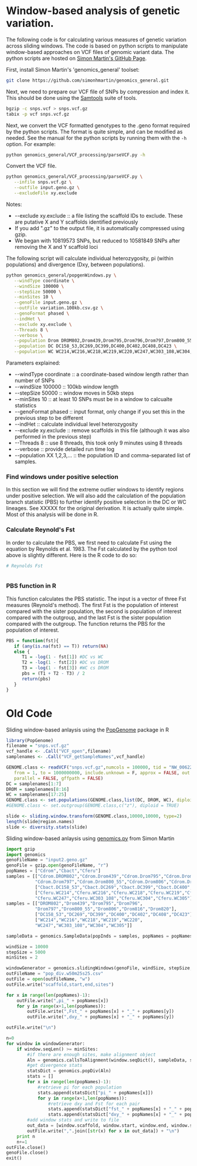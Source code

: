 # Window-based analysis of genetic variation.
The following code is for calculating various measures of genetic variation across sliding windows.  The code is based on python scripts to manipulate window-based approaches on VCF files of genomic variant data.  The python scripts are hosted on [Simon Martin's GitHub Page](https://github.com/simonhmartin/genomics_general).

First, install Simon Martin's 'genomics_general' toolset:
```bash
git clone https://github.com/simonhmartin/genomics_general.git
```

Next, we need to prepare our VCF file of SNPs by compression and index it.  This should be done using the [Samtools](http://www.htslib.org) suite of tools.
```bash
bgzip -c snps.vcf > snps.vcf.gz
tabix -p vcf snps.vcf.gz
```

Next, we convert the VCF formatted genotypes to the .geno format required by the python scripts.  The format is quite simple, and can be modified as needed.  See the manual for the python scripts by running them with the ```-h``` option.  For example:
```bash
python genomics_general/VCF_processing/parseVCF.py -h
```
Convert the VCF file.
```bash
python genomics_general/VCF_processing/parseVCF.py \
   --infile snps.vcf.gz \
   --outfile input.geno.gz \
   --excludeFile xy.exclude
```
Notes:
- --exclude xy.exclude :: a file listing the scaffold IDs to exclude.  These are putative X and Y scaffolds identified previously
-  If you add ".gz" to the output file, it is automatically compressed using gzip.
- We began with 10819573 SNPs, but reduced to 10581849 SNPs after removing the X and Y scaffold loci

The following script will calculate individual heterozygosity, pi (within populations) and divergence (Dxy, between populations).
```bash
python genomics_general/popgenWindows.py \
   --windType coordinate \
   --windSize 100000 \
   --stepSize 50000 \
   --minSites 10 \
   --genoFile input.geno.gz \
   --outFile variation.100kb.csv.gz \
   --genoFormat phased \
   --indHet \
   --exclude xy.exclude \
   --Threads 8 \
   --verbose \
   --population Drom DROM802,Drom439,Drom795,Drom796,Drom797,Drom800_55,Drom806,Drom816,Drom820 \
   --population DC DC158_53,DC269,DC399,DC400,DC402,DC408,DC423 \
   --population WC WC214,WC216,WC218,WC219,WC220,WC247,WC303_108,WC304,WC305
```
Parameters explained:
- --windType coordinate :: a coordinate-based window length rather than number of SNPs
- --windSize 100000 :: 100kb window length
- --stepSize 50000 :: window moves in 50kb steps
- --minSites 10 :: at least 10 SNPs must be in a window to calcualte statistics
- --genoFormat phased :: input format, only change if you set this in the previous step to be different
- --indHet :: calculate individual level heterozygosity
- --exclude xy.exclude :: remove scaffolds in this file (although it was also performed in the previous step)
- --Threads 8 :: use 8 threads, this took only 9 minutes using 8 threads
- --verbose :: provide detailed run time log
- --population XX 1,2,3,... :: the population ID and comma-separated list of samples.


### Find windows under positive selection
In this section we will find the extreme outlier windows to identify regions under positive selection.  We will also add the calculation of the population branch statistic (PBS) to further identify positive selection in the DC or WC lineages.  See XXXXX for the original derivation.  It is actually quite simple.
Most of this analysis will be done in R.

### Calculate Reynold's Fst
In order to calculate the PBS, we first need to calculate Fst using the equation by Reynolds et al. 1983.  The Fst calculated by the python tool above is slightly different.  Here is the R code to do so:
```R
# Reynolds Fst



```

### PBS function in R
This function calculates the PBS statistic.  The input is a vector of three Fst measures (Reynold's method). The first Fst is the population of interest compared with the sister population, the second is population of interest compared with the outgroup, and the last Fst is the sister population compared with the outgroup.  The function returns the PBS for the population of interest.

```R
PBS = function(fst){
   if (any(is.na(fst) == T)) return(NA)
   else {
      T1 = -log(1 - fst[1]) #DC vs WC
      T2 = -log(1 - fst[2]) #DC vs DROM
      T3 = -log(1 - fst[3]) #WC cs DROM
      pbs = (T1 + T2 - T3) / 2
      return(pbs)
   }
}
```


# Old Code
Sliding window-based anlaysis using the [PopGenome](https://cran.r-project.org/web/packages/PopGenome/index.html) package in R
```R
library(PopGenome)
filename = "snps.vcf.gz"
vcf_handle <- .Call("VCF_open",filename)
samplenames <- .Call("VCF_getSampleNames",vcf_handle)

GENOME.class <- readVCF("snps.vcf.gz",numcols = 100000, tid = "NW_006223456.1", 
   from = 1, to = 1000000000, include.unknown = F, approx = FALSE, out = "", 
   parallel = FALSE, gffpath = FALSE)
DC = samplenames[1:7]
DROM = samplenames[8:16]
WC = samplenames[17:25]
GENOME.class <- set.populations(GENOME.class,list(DC, DROM, WC), diploid = TRUE)
#GENOME.class <- set.outgroup(GENOME.class,c("z"), diploid = TRUE)

slide <- sliding.window.transform(GENOME.class,10000,10000, type=2)
length(slide@region.names)
slide <- diversity.stats(slide)
```
Sliding window-based anlaysis using [genomics.py](https://github.com/simonhmartin/genomics_general/blob/master/genomics.py) from Simon Martin
```python
import gzip
import genomics
genoFileName = "input2.geno.gz"
genoFile = gzip.open(genoFileName, "r")
popNames = ["Cdrom","Cbact","Cferu"]
samples = [["Cdrom.DROM802","Cdrom.Drom439","Cdrom.Drom795","Cdrom.Drom796",
           "Cdrom.Drom797","Cdrom.Drom800_55","Cdrom.Drom806","Cdrom.Drom816","Cdrom.Drom820"],
           ["Cbact.DC158_53","Cbact.DC269","Cbact.DC399","Cbact.DC400","Cbact.DC402","Cbact.DC408","Cbact.DC423"],
           ["Cferu.WC214","Cferu.WC216","Cferu.WC218","Cferu.WC219","Cferu.WC220",
           "Cferu.WC247","Cferu.WC303_108","Cferu.WC304","Cferu.WC305"]]
samples = [["DROM802","Drom439","Drom795","Drom796",
           "Drom797","Drom800_55","Drom806","Drom816","Drom820"],
           ["DC158_53","DC269","DC399","DC400","DC402","DC408","DC423"],
           ["WC214","WC216","WC218","WC219","WC220",
           "WC247","WC303_108","WC304","WC305"]]

sampleData = genomics.SampleData(popInds = samples, popNames = popNames)

windSize = 10000
stepSize = 5000
minSites = 2

windowGenerator = genomics.slidingWindows(genoFile, windSize, stepSize, skipDeepcopy = True)
outFileName = "pop_div.w50m25s25.csv"
outFile = open(outFileName, "w")
outFile.write("scaffold,start,end,sites")

for x in range(len(popNames)-1):
    outFile.write(",pi_" + popNames[x])
    for y in range(x+1,len(popNames)):
        outFile.write(",Fst_" + popNames[x] + "_" + popNames[y])
        outFile.write(",dxy_" + popNames[x] + "_" + popNames[y])

outFile.write("\n")

n=0
for window in windowGenerator:
    if window.seqLen() >= minSites:
        #if there are enough sites, make alignment object
        Aln = genomics.callsToAlignment(window.seqDict(), sampleData, seqType = "pairs")
        #get divergence stats
        statsDict = genomics.popDiv(Aln)
        stats = []
        for x in range(len(popNames)-1):
            #retrieve pi for each population
            stats.append(statsDict["pi_" + popNames[x]])
            for y in range(x+1,len(popNames)):
                #retrieve dxy and Fst for each pair
                stats.append(statsDict["fst_" + popNames[x] + "_" + popNames[y]])
                stats.append(statsDict["dxy_" + popNames[x] + "_" + popNames[y]])
        #add window stats and write to file
        out_data = [window.scaffold, window.start, window.end, window.seqLen()] + [round(s,3) for s in stats]
        outFile.write(",".join([str(x) for x in out_data]) + "\n")
    print n
    n+=1
outFile.close()
genoFile.close()
exit()
```
